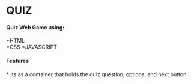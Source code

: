 # QUIZ
<h4>Quiz Web Game using:</h4>
*HTML </br>
*CSS
*JAVASCRIPT 

<h4>Features</h4>
* Its as a container that holds the quiz question, options, and next button.
